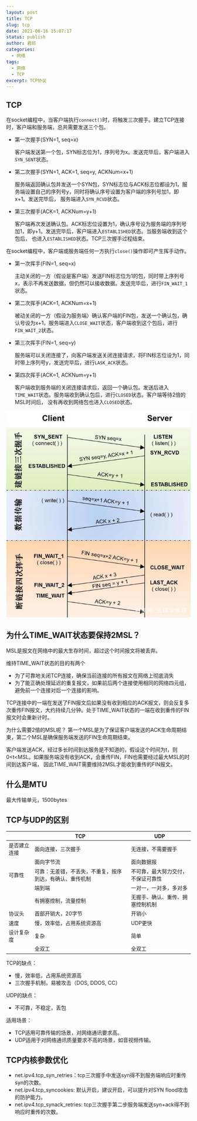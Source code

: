 ```yaml
---
layout: post
title: TCP
slug: tcp
date: 2021-06-16 15:07:17
status: publish
author: 君祁
categories:
  - 网络
tags:
  - 网络
  - TCP
excerpt: TCP协议
---
```


## TCP
在socket编程中，当客户端执行`connect()`时，将触发三次握手。建立TCP连接时，客户端和服务端，总共需要发送三个包。
* 第一次握手(SYN=1, seq=x)

  客户端发送第一个包，SYN标志位为1，序列号为x。发送完毕后，客户端进入`SYN_SENT`状态。
* 第二次握手(SYN=1, ACK=1, seq=y, ACKNum=x+1)

  服务端返回确认包并发送一个SYN包，SYN标志位与ACK标志位都设为1，服务端设置自己的序列号y，同时将确认序号设置为客户端的序列号加1，即x+1。发送完毕后，
服务端进入`SYN_RCVD`状态。
* 第三次握手(ACK=1, ACKNum=y+1)

  客户端再次发送确认包。ACK标志位设置为1，确认序号设为服务端的序列号加1，即y+1。发送完毕后，客户端进入`ESTABLISHED`状态。当服务端收到这个包后，
也进入`ESTABLISHED`状态。TCP三次握手过程结束。

在socket编程中，客户端或服务端任何一方执行`close()`操作即可产生挥手动作。
* 第一次挥手(FIN=1, seq=x)

  主动关闭的一方（假设是客户端）发送FIN标志位为1的包，同时带上序列号x，表示不再发送数据，但仍然可以接收数据。发送完毕后，进行`FIN_WAIT_1`状态。
* 第二次挥手(ACK=1, ACKNum=x+1)

  被动关闭的一方（假设为服务端）确认客户端的FIN包，发送一个确认包，确认号设为x+1，服务端进入`CLOSE_WAIT`状态，客户端收到这个包后，进行`FIN_WAIT_2`状态。
* 第三次挥手(FIN=1, seq=y)

  服务端可以关闭连接了，向客户端发送关闭连接请求，将FIN标志位设为1，同时带上序列号y，发送完毕后，进行`LASK_ACK`状态。
* 第四次挥手(ACK=1, ACKNum=y+1)

  客户端收到服务端的关闭连接请求后，返回一个确认包。发送后进入`TIME_WAIT`状态。服务端收到确认包后，进行`CLOSED`状态。客户端等待2倍的MSL时间后，
没有再收到网络包也进入`CLOSED`状态。

![](./images/tcp.jpg)

## 为什么TIME_WAIT状态要保持2MSL？
MSL是报文在网络中的最大生存时间，超过这个时间报文将被丢弃。

维持TIME_WAIT状态的目的有两个
* 为了可靠地关闭TCP连接，确保当前连接的所有报文在网络上彻底消失
* 为了能正确处理延迟的重复报文，如果前后两个连接使用相同的网络四元组，避免前一个连接对后一个连接的影响。

TCP连接中的一端在发送了FIN报文后如果没有收到相应的ACK报文，则会反复多次重传FIN报文，大约持续几分钟。处于TIME_WAIT状态的一端在收到重传的FIN报文时会重新计时。

为什么需要2倍的MSL呢？
第一个MSL是为了保证客户端发送的ACK生命周期结束，第二个MSL是确保服务端发送的FIN生命周期结束。

客户端发送ACK，经过多长时间到达服务是不知道的，假设这个时间为t，则0<t<MSL。如果服务端没有收到ACK，会重传FIN，FIN也需要经过最大MSL的时间到达客户端，
因此TIME_WAIT需要维持2MSL才能收到重传的FIN报文。

## 什么是MTU
最大传输单元，1500bytes

## TCP与UDP的区别

|    |  TCP  |  UDP   |
|--- | ---| --- |
| 是否建立连接   | 面向连接，三次握手| 无连接，不需要握手   |
|    | 面向字节流 | 面向数据报 | 
| 可靠性   | 可靠：无差错，不丢失，不重复，按序到达，有确认、重传机制   | 不可靠，最大努力交付，不保证可靠性 |
|    | 端到端 | 一对一，一对多，多对多 |
|    | 有拥塞控制，流量控制 | 无握手、确认、重传、拥塞控制机制 |
| 协议头   | 首部开销大，20字节| 开销小 |
| 速度  | 慢，效率低，占用系统资源高  | UDP更快 |
| 设计复杂度 | 复杂  | 简单 |
|     | 全双工 | 全双工 |

TCP的缺点：
* 慢，效率低，占用系统资源高
* 三次握手机制，易被攻击（DOS, DDOS, CC）

UDP的缺点：
* 不可靠，不稳定，丢包

适用场景：
* TCP适用可靠传输的场景，对网络通讯要求高。
* UDP适用于对网络通讯质量要求不高的场景，如音视频传输。

## TCP内核参数优化
* net.ipv4.tcp_syn_retries：tcp三次握手中发送syn得不到服务端响应时重传syn的次数。
* net.ipv4.tcp_syncookies: 默认开启，建议开启，可以提升对SYN flood攻击的防护能力。
* net.ipv4.tcp_synack_retries: tcp三次握手第二步服务端发送syn+ack得不到响应时重传的次数。